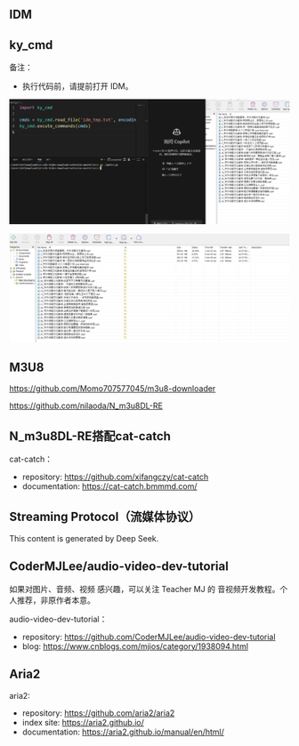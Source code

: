## IDM

## ky_cmd

备注：

- 执行代码前，请提前打开 IDM。

![image-20250727004400749](images/image-20250727004400749.png)


![image-20250727004640777](images/image-20250727004640777.png)



## M3U8

https://github.com/Momo707577045/m3u8-downloader

https://github.com/nilaoda/N_m3u8DL-RE



## N_m3u8DL-RE搭配cat-catch

cat-catch：

- repository: https://github.com/xifangczy/cat-catch
- documentation: https://cat-catch.bmmmd.com/



## Streaming Protocol（流媒体协议）

This content is generated by Deep Seek.



## CoderMJLee/audio-video-dev-tutorial

如果对图片、音频、视频 感兴趣，可以关注 Teacher MJ 的 音视频开发教程。个人推荐，非原作者本意。



audio-video-dev-tutorial：

- repository: https://github.com/CoderMJLee/audio-video-dev-tutorial
- blog: https://www.cnblogs.com/mjios/category/1938094.html



## Aria2

aria2:

- repository: https://github.com/aria2/aria2
- index site: https://aria2.github.io/
- documentation: https://aria2.github.io/manual/en/html/

